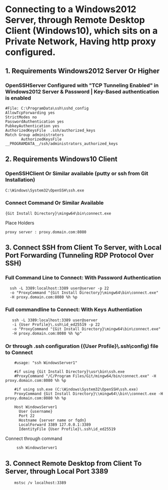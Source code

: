 # Connecting to a Windows2012 Server, through Remote Desktop Client (Windows10), which sits on a Private Network, Having http proxy configured.

## 1. Requirements Windows2012 Server Or Higher

### OpenSSHServer Configured with "TCP Tunneling Enabled" in Windows2012 Server & Password | Key-Based authentication is enabled

    #File: C:\ProgramData\ssh\sshd_config
    AllowTcpForwarding yes
    StrictModes no
    PasswordAuthentication yes
    PubkeyAuthentication yes    
    AuthorizedKeysFile	.ssh/authorized_keys
    Match Group administrators
           AuthorizedKeysFile __PROGRAMDATA__/ssh/administrators_authorized_keys

## 2. Requirements Windows10 Client

### OpenSSHClient Or Similar available (putty or ssh from Git Installation)
    C:\Windows\System32\OpenSSH\ssh.exe

### Connect Command Or Similar Available

    {Git Install Directory}\mingw64\bin\connect.exe
    
Place Holders

    proxy server : proxy.domain.com:8080
    

## 3. Connect SSH from Client To Server, with Local Port Forwarding (Tunneling RDP Protocol Over SSH)

### Full Command Line to Connect: With Password Authentication

      ssh -L 3389:localhost:3389 user@server -p 22 
      -o "ProxyCommand "{Git Install Directory}\mingw64\bin\connect.exe" 
      -H proxy.domain.com:8080 %h %p
 
 ### Full commandline to Connect: With Keys Authentiation
 
       ssh -L 3389:localhost:3389 user@server  
       -i {User Profile}\.ssh\id_ed25519 -p 22
       -o "ProxyCommand "{Git Install Directory}\mingw64\bin\connect.exe"
       -H proxy.domain.com:8080 %h %p"
       
 ### Or through .ssh configuration ({User Profile}\\.ssh\config) file to Connect
 
     
        #usage: "ssh WindowsServer1"

        #if using {Git Install Directory}\usr\bin\ssh.exe
        #ProxyCommand "/C/Program Files/Git/mingw64/bin/connect.exe" -H proxy.domain.com:8080 %h %p

        #if using ssh.exe (C:\Windows\System32\OpenSSH\ssh.exe)
        ProxyCommand {Git Install Directory}\\mingw64\\bin\\connect.exe -H proxy.domain.com:8080 %h %p

        Host WindowsServer1
          User {username}
          Port 22
          Hostname {server name or fqdn}
          LocalForward 3389 127.0.0.1:3389
          IdentityFile {User Profile}\.ssh\id_ed25519

Connect through command
    
         ssh WindowsServer1
         
## 3. Connect Remote Desktop from Client To Server, through Local Port 3389

        mstsc /v localhost:3389

